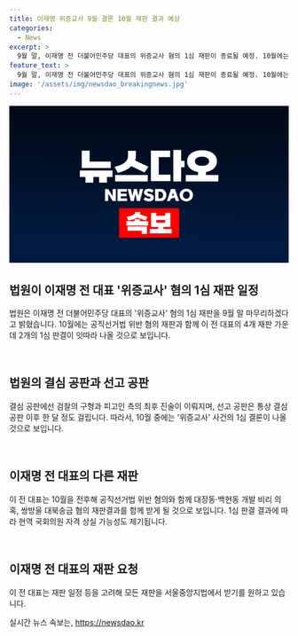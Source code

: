 ```yaml
---
title: 이재명 위증교사 9월 결론 10월 재판 결과 예상
categories:
  - News
excerpt: >
  9월 말, 이재명 전 더불어민주당 대표의 위증교사 혐의 1심 재판이 종료될 예정. 10월에는 공직선거법 위반 혐의 재판과 함께 2개의 1심 판결이 예상. 이 전 대표는 다른 혐의 재판들과 함께 현역 의원직을 잃을 수도 있으며, 서울중앙지법에서 모든 재판을 받길 원하고 있음. 녹취록 등의 증거로 위증교사 혐의가 이재명 전 대표에 불리한 결과를 초래할 가능성이 큼. (150자)
feature_text: >
  9월 말, 이재명 전 더불어민주당 대표의 위증교사 혐의 1심 재판이 종료될 예정. 10월에는 공직선거법 위반 혐의 재판과 함께 2개의 1심 판결이 예상. 이 전 대표는 다른 혐의 재판들과 함께 현역 의원직을 잃을 수도 있으며, 서울중앙지법에서 모든 재판을 받길 원하고 있음. 녹취록 등의 증거로 위증교사 혐의가 이재명 전 대표에 불리한 결과를 초래할 가능성이 큼. (150자)
image: '/assets/img/newsdao_breakingnews.jpg'
---
```


<p><img src="/assets/img/newsdao_breakingnews.jpg" alt="cryptoinkorea 속보" /></p>

<h2 data-ke-size="size26">법원이 이재명 전 대표 '위증교사' 혐의 1심 재판 일정</h2>

<p data-ke-size="size16">법원은 이재명 전 더불어민주당 대표의 '위증교사' 혐의 1심 재판을 9월 말 마무리하겠다고 밝혔습니다. 10월에는 공직선거법 위반 혐의 재판과 함께 이 전 대표의 4개 재판 가운데 2개의 1심 판결이 잇따라 나올 것으로 보입니다.</p>

<p><br></p>

<h2 data-ke-size="size26">법원의 결심 공판과 선고 공판</h2>

<p data-ke-size="size16">결심 공판에선 검찰의 구형과 피고인 측의 최후 진술이 이뤄지며, 선고 공판은 통상 결심 공판 이후 한 달 정도 걸립니다. 따라서, 10월 중에는 '위증교사' 사건의 1심 결론이 나올 것으로 보입니다.</p>

<p><br></p>

<h2 data-ke-size="size26">이재명 전 대표의 다른 재판</h2>

<p data-ke-size="size16">이 전 대표는 10월을 전후해 공직선거법 위반 혐의와 함께 대장동·백현동 개발 비리 의혹, 쌍방울 대북송금 혐의 재판결과를 함께 받게 될 것으로 보입니다. 1심 판결 결과에 따라 현역 국회의원 자격 상실 가능성도 제기됩니다.</p>

<p><br></p>

<h2 data-ke-size="size26">이재명 전 대표의 재판 요청</h2>

<p data-ke-size="size16">이 전 대표는 재판 일정 등을 고려해 모든 재판을 서울중앙지법에서 받기를 원하고 있습니다.</p>
실시간 뉴스 속보는, <a href="https://newsdao.kr" rel="dofollow">https://newsdao.kr</a>


